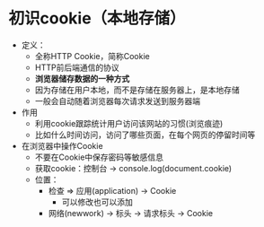 # 初识cookie（本地存储）

* 定义：
  * 全称HTTP Cookie，简称Cookie
  * HTTP前后端通信的协议
  * **浏览器储存数据的一种方式**
  * 因为存储在用户本地，而不是存储在服务器上，是本地存储
  * 一般会自动随着浏览器每次请求发送到服务器端
* 作用
  * 利用cookie跟踪统计用户访问该网站的习惯(浏览痕迹)
  * 比如什么时间访问，访问了哪些页面，在每个网页的停留时间等
* 在浏览器中操作Cookie
  * 不要在Cookie中保存密码等敏感信息
  * 获取cookie：控制台 -> console.log(document.cookie)
  * 位置：
    * 检查 => 应用(application) -> Cookie
      * 可以修改也可以添加
    * 网络(newwork) -> 标头 -> 请求标头 -> Cookie